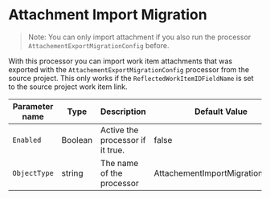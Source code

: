 # Attachment Import Migration

> Note: You can only import attachment if you also run the processor `AttachementExportMigrationConfig` before.

With this processor you can import work item attachments that was exported with the `AttachementExportMigrationConfig` processor from the source project. This only works if the `ReflectedWorkItemIDFieldName` is set to the source project work item link.


| Parameter name | Type    | Description                       | Default Value                            |
|----------------|---------|-----------------------------------|------------------------------------------|
| `Enabled`        | Boolean | Active the processor if it true.  | false                                    |
| `ObjectType`     | string  | The name of the processor         | AttachementImportMigrationConfig |

